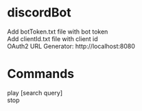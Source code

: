 # discordBot

Add botToken.txt file with bot token  
Add clientId.txt file with client id  
OAuth2 URL Generator: http://localhost:8080  

# Commands  
play [search query]  
stop

